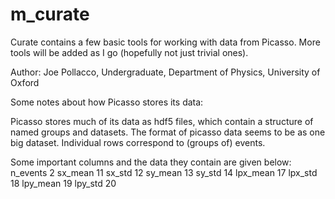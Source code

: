# m_curate
Curate contains a few basic tools for working with data from Picasso. More tools will be added as I go (hopefully not just trivial ones).

Author: Joe Pollacco, Undergraduate, Department of Physics, University of Oxford

Some notes about how Picasso stores its data: 

Picasso stores much of its data as hdf5 files, which contain a structure of named groups and datasets.
The format of picasso data seems to be as one big dataset. Individual rows correspond to (groups of) events. 

Some important columns and the data they contain are given below: 
   n_events 2
   sx_mean  11
   sx_std 12
   sy_mean 13
   sy_std 14
   lpx_mean 17
   lpx_std 18
   lpy_mean 19
   lpy_std 20    
